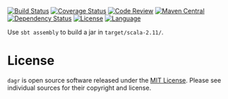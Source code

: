 [![Build Status](https://travis-ci.org/fulcrumgenomics/dagr.svg?branch=master)](https://travis-ci.org/fulcrumgenomics/dagr)
[![Coverage Status](https://codecov.io/github/fulcrumgenomics/dagr/coverage.svg?branch=master)](https://codecov.io/github/fulcrumgenomics/dagr?branch=master)
[![Code Review](https://api.codacy.com/project/badge/grade/52e1d786d9784c7192fae2f8e853fa34)](https://www.codacy.com/app/contact_32/dagr)
[![Maven Central](https://maven-badges.herokuapp.com/maven-central/com.github.fulcrumgenomics/dagr/badge.svg)](https://maven-badges.herokuapp.com/maven-central/com.github.fulcrumgenomics/dagr)
[![Dependency Status](https://www.versioneye.com/user/projects/56b2d2d593b95a003c714340/badge.svg)](https://www.versioneye.com/user/projects/56b2d2d593b95a003c714340#dialog_dependency_badge)
[![License](http://img.shields.io/badge/license-MIT-blue.svg)](https://github.com/fulcrumgenomics/dagr/blob/master/LICENSE)
[![Language](http://img.shields.io/badge/language-scala-brightgreen.svg)](http://www.scala-lang.org/)

Use ```sbt assembly``` to build a jar in ```target/scala-2.11/```.

# License

`dagr` is open source software released under the [MIT License](https://github.com/fulcrumgenomics/dagr/blob/master/LICENSE).
Please see individual sources for their copyright and license.

